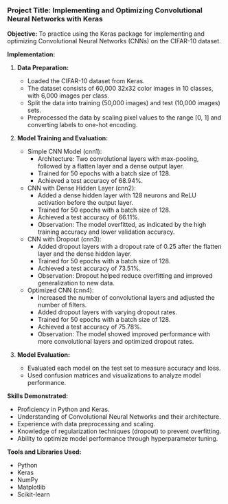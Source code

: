###  Project Title: Implementing and Optimizing Convolutional Neural Networks with Keras

**Objective:** 
To practice using the Keras package for implementing and optimizing Convolutional Neural Networks (CNNs) on the CIFAR-10 dataset.

**Implementation:**
1. **Data Preparation:**
   - Loaded the CIFAR-10 dataset from Keras.
   - The dataset consists of 60,000 32x32 color images in 10 classes, with 6,000 images per class.
   - Split the data into training (50,000 images) and test (10,000 images) sets.
   - Preprocessed the data by scaling pixel values to the range [0, 1] and converting labels to one-hot encoding.
2. **Model Training and Evaluation:**
   - Simple CNN Model (cnn1):
       - Architecture: Two convolutional layers with max-pooling, followed by a flatten layer and a dense output layer.
       - Trained for 50 epochs with a batch size of 128.
       - Achieved a test accuracy of 68.94%.
   - CNN with Dense Hidden Layer (cnn2):
       - Added a dense hidden layer with 128 neurons and ReLU activation before the output layer.
       - Trained for 50 epochs with a batch size of 128.
       - Achieved a test accuracy of 66.11%.
       - Observation: The model overfitted, as indicated by the high training accuracy and lower validation accuracy.
   - CNN with Dropout (cnn3):
       - Added dropout layers with a dropout rate of 0.25 after the flatten layer and the dense hidden layer.
       - Trained for 50 epochs with a batch size of 128.
       - Achieved a test accuracy of 73.51%.
       - Observation: Dropout helped reduce overfitting and improved generalization to new data.
   - Optimized CNN (cnn4):
       - Increased the number of convolutional layers and adjusted the number of filters.
       - Added dropout layers with varying dropout rates.
       - Trained for 50 epochs with a batch size of 128.
       - Achieved a test accuracy of 75.78%.
       - Observation: The model showed improved performance with more convolutional layers and optimized dropout rates.

3. **Model Evaluation:**
   - Evaluated each model on the test set to measure accuracy and loss.
   - Used confusion matrices and visualizations to analyze model performance.

**Skills Demonstrated:**
- Proficiency in Python and Keras.
- Understanding of Convolutional Neural Networks and their architecture.
- Experience with data preprocessing and scaling.
- Knowledge of regularization techniques (dropout) to prevent overfitting.
- Ability to optimize model performance through hyperparameter tuning.

**Tools and Libraries Used:**
- Python
- Keras
- NumPy
- Matplotlib
- Scikit-learn
